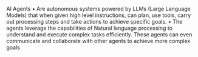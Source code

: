 AI Agents
    • Are autonomous systems powered by LLMs (Large Language Models) that when given high level instructions, can plan, use tools, carry out processing steps and take actions to achieve specific goals.
    • The agents leverage the capabilities of Natural language processing to understand and execute complex tasks efficiently. These agents can even communicate and collaborate with other agents to achieve more complex goals


